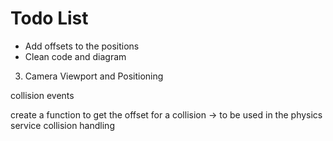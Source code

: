 # Todo List

- Add offsets to the positions
- Clean code and diagram

3. Camera Viewport and Positioning

collision events

create a function to get the offset for a collision -> to be used in the physics service collision handling